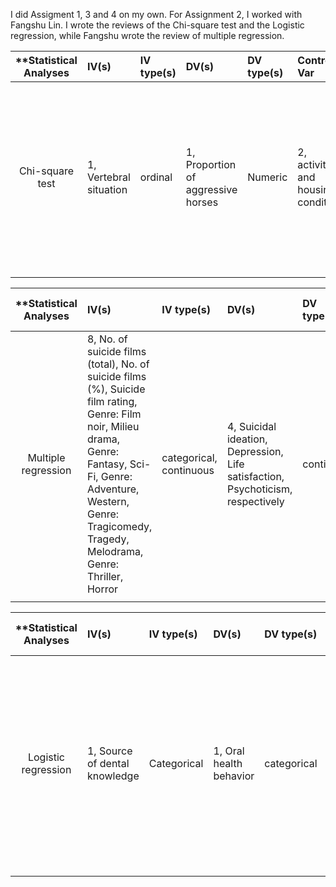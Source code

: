 I did Assigment 1, 3 and 4 on my own. For Assignment 2, I worked with Fangshu Lin. I wrote the reviews of the Chi-square test and the Logistic regression, while Fangshu wrote the review of multiple regression.

| **Statistical Analyses	|  IV(s)  |  IV type(s) |  DV(s)  |  DV type(s)  |  Control Var | Control Var type  | Question to be answered | _H0_ | alpha | link to paper **| 
|:----------:|:----------|:------------|:-------------|:-------------|:------------|:------------- |:------------------|:----:|:-------:|:-------|
Chi-square test	| 1, Vertebral situation | ordinal | 1, Proportion of aggressive horses| Numeric | 2, activities and housing conditions | categorical | 	In horses, aggression towards humans (a common source of accidents for professionals) could be linked to regularly reported vertebral problems of riding horses. | Horses with different Vertebral situations have similar Proportions of aggressive horses. | 0.05 | [Partners with Bad Temper: Reject or Cure? A Study of Chronic Pain and Aggression in Horses](http://journals.plos.org/plosone/article?id=10.1371/journal.pone.0012434) |
  |||||||||


| **Statistical Analyses	|  IV(s)  |  IV type(s) |  DV(s)  |  DV type(s)  |  Control Var | Control Var type  | Question to be answered | _H0_ | alpha | link to paper **| 
|:----------:|:----------|:------------|:-------------|:-------------|:------------|:------------- |:------------------|:----:|:-------:|:-------|
Multiple regression	|  8, No. of suicide films (total), No. of suicide films (%), Suicide film rating, Genre: Film noir, Milieu drama, Genre: Fantasy, Sci-Fi, Genre: Adventure, Western, Genre: Tragicomedy, Tragedy, Melodrama, Genre: Thriller, Horror| categorical, continuous | 4, Suicidal ideation, Depression, Life satisfaction, Psychoticism, respectively| continuous| 3, Sex, Age, Education | categorical, continuous| The study investigates that if film genre preference is associated with risk factors for suicide. | Film genre preferences have no influence on risk factors of suicide. | 0.05 | [Associations between Film Preferences and Risk Factors for Suicide: An Online Survey](http://journals.plos.org/plosone/article?id=10.1371/journal.pone.0102293) |
  |||||||||


| **Statistical Analyses	|  IV(s)  |  IV type(s) |  DV(s)  |  DV type(s)  |  Control Var | Control Var type  | Question to be answered | _H0_ | alpha | link to paper **| 
|:----------:|:----------|:------------|:-------------|:-------------|:------------|:------------- |:------------------|:----:|:-------:|:-------|
Logistic regression	| 1, Source of dental knowledge| Categorical | 1, Oral health behavior| categorical | 1, gender| Categorical  | 	The aim of this study was to investigate the associations between the source of dental knowledge and oral health behavior in a group of students at a university in Japan. |The source of dental knowledge does not influence oral health behavior | 0.05 | [Associations between dental knowledge, source of dental knowledge and oral health behavior in Japanese university students: A cross-sectional study](http://journals.plos.org/plosone/article?id=10.1371/journal.pone.0179298) |
  |||||||||
